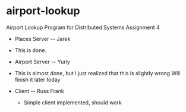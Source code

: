 airport-lookup
==============

Airport Lookup Program for Distributed Systems Assignment 4

* Places Server -- Jarek
 * This is done.

* Airport Server -- Yuriy
 * This is almost done, but I just realized that this is slightly wrong
     Will finish it later today

* Client -- Russ Frank
  * Simple client implemented, should work
